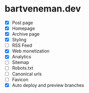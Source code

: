 # bartveneman.dev

- [x] Post page
- [x] Homepage
- [x] Archive page
- [x] Styling
- [ ] RSS Feed
- [x] Web monetization
- [x] Analytics
- [ ] Sitemap
- [ ] Robots.txt
- [ ] Canonical urls
- [ ] Favicon
- [x] Auto deploy and preview branches

